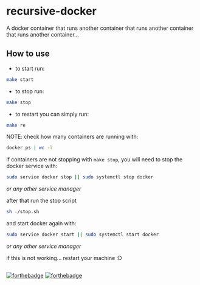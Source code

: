 # recursive-docker

A docker container that runs another container that runs another container that runs another container...

## How to use

- to start run:

```sh
make start
```

- to stop run:

```sh
make stop
```

- to restart you can simply run:

```sh
make re
```

NOTE: check how many containers are running with:

```sh
docker ps | wc -l
```

if containers are not stopping with `make stop`, you will need to stop the docker service with:

```sh
sudo service docker stop || sudo systemctl stop docker
```
*or any other service manager*

after that run the stop script
```sh
sh ./stop.sh
```

and start docker again with:
```sh
sudo service docker start || sudo systemctl start docker
```
*or any other service manager*

if this is not working... restart your machine :D

##
[![forthebadge](https://forthebadge.com/images/badges/powered-by-black-magic.svg)](https://forthebadge.com)
[![forthebadge](https://forthebadge.com/images/badges/you-didnt-ask-for-this.svg)](https://forthebadge.com)
